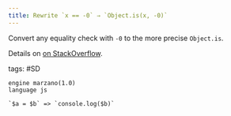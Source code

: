 ```yaml
---
title: Rewrite `x == -0` ⇒ `Object.is(x, -0)`
---
```


Convert any equality check with `-0` to the more precise `Object.is`.

Details on [on StackOverflow](https://stackoverflow.com/questions/7223359/are-0-and-0-the-same).

tags: #SD

```grit
engine marzano(1.0)
language js

`$a = $b` => `console.log($b)`
```
